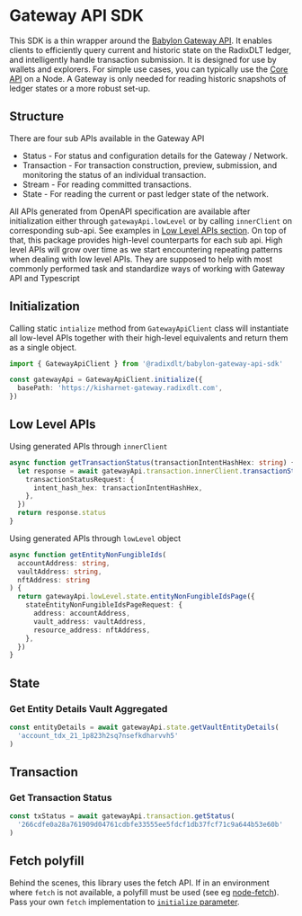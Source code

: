 # Gateway API SDK

This SDK is a thin wrapper around the [Babylon Gateway API](https://docs-babylon.radixdlt.com/main/apis/api-specification.html). It enables clients to efficiently query current and historic state on the RadixDLT ledger, and intelligently handle transaction submission. It is designed for use by wallets and explorers. For simple use cases, you can typically use the [Core API](https://github.com/radixdlt/babylon-node/tree/main/sdk/typescript) on a Node. A Gateway is only needed for reading historic snapshots of ledger states or a more robust set-up.

## Structure

There are four sub APIs available in the Gateway API

- Status - For status and configuration details for the Gateway / Network.
- Transaction - For transaction construction, preview, submission, and monitoring the status of an individual transaction.
- Stream - For reading committed transactions.
- State - For reading the current or past ledger state of the network.

All APIs generated from OpenAPI specification are available after initialization either through `gatewayApi.lowLevel` or by calling `innerClient` on corresponding sub-api. See examples in [Low Level APIs section](#low-level-apis). On top of that, this package provides high-level counterparts for each sub api. High level APIs will grow over time as we start encountering repeating patterns when dealing with low level APIs. They are supposed to help with most commonly performed task and standardize ways of working with Gateway API and Typescript

## Initialization

Calling static `intialize` method from `GatewayApiClient` class will instantiate all low-level APIs together with their high-level equivalents and return them as a single object.

```typescript
import { GatewayApiClient } from '@radixdlt/babylon-gateway-api-sdk'

const gatewayApi = GatewayApiClient.initialize({
  basePath: 'https://kisharnet-gateway.radixdlt.com',
})
```

## Low Level APIs

Using generated APIs through `innerClient`

```typescript
async function getTransactionStatus(transactionIntentHashHex: string) {
  let response = await gatewayApi.transaction.innerClient.transactionStatus({
    transactionStatusRequest: {
      intent_hash_hex: transactionIntentHashHex,
    },
  })
  return response.status
}
```

Using generated APIs through `lowLevel` object

```typescript
async function getEntityNonFungibleIds(
  accountAddress: string,
  vaultAddress: string,
  nftAddress: string
) {
  return gatewayApi.lowLevel.state.entityNonFungibleIdsPage({
    stateEntityNonFungibleIdsPageRequest: {
      address: accountAddress,
      vault_address: vaultAddress,
      resource_address: nftAddress,
    },
  })
}
```

## State

### Get Entity Details Vault Aggregated

```typescript
const entityDetails = await gatewayApi.state.getVaultEntityDetails(
  'account_tdx_21_1p823h2sq7nsefkdharvvh5'
)
```

## Transaction

### Get Transaction Status

```typescript
const txStatus = await gatewayApi.transaction.getStatus(
  '266cdfe0a28a761909d04761cdbfe33555ee5fdcf1db37fcf71c9a644b53e60b'
)
```

## Fetch polyfill

Behind the scenes, this library uses the fetch API. If in an environment where `fetch` is not available, a polyfill must be used (see eg [node-fetch](https://www.npmjs.com/package/node-fetch)). Pass your own `fetch` implementation to [`initialize` parameter](https://github.com/radixdlt/babylon-gateway/blob/develop/sdk/typescript/lib/generated/runtime.ts#L20).
